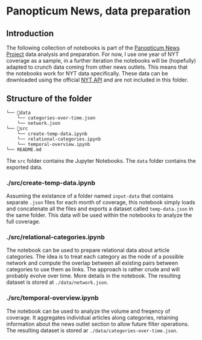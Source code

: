 # Panopticum News, data preparation

## Introduction
The following collection of notebooks is part of the [Panopticum News Project](https://mlml.io/p/panopticum-news/) data analysis and preparation. For now, I use one year of NYT coverage as a sample, in a further iteration the notebooks will be (hopefully) adapted to crunch data coming from other news outlets. This means that the notebooks work for NYT data specifically. These data can be downloaded using the official [NYT API](https://developer.nytimes.com/apis) and are not included in this folder.

## Structure of the folder
    └── 📁data
        └── categories-over-time.json
        └── network.json
    └── 📁src
        └── create-temp-data.ipynb
        └── relational-categories.ipynb
        └── temporal-overview.ipynb
    └── README.md


The `src` folder contains the Jupyter Notebooks. The `data` folder contains the exported data.

### ./src/create-temp-data.ipynb
Assuming the existance of a folder named `input-data` that contains separate `.json` files for each month of coverage, this notebook simply loads and concatenate all the files and exports a dataset called `temp-data.json` in the same folder. This data will be used within the notebooks to analyze the full coverage.

### ./src/relational-categories.ipynb
The notebook can be used to prepare relational data about article categories. The idea is to treat each category as the node of a possible network and compute the overlap between all existing pairs between categories to use them as links. The approach is rather crude and will probably evolve over time. More details in the notebook. The resulting dataset is stored at `./data/network.json`.

### ./src/temporal-overview.ipynb
The notebook can be used to analyze the volume and freqency of coverage. It aggregates individual articles along categories, retaining information about the news outlet section to allow future filter operations. The resulting dataset is stored ar `./data/categories-over-time.json`.